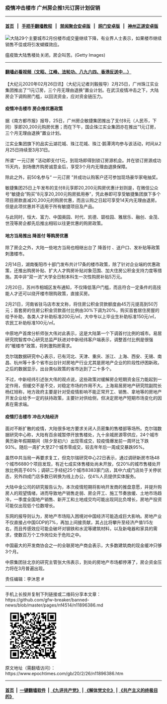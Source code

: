 ### 疫情冲击楼市 广州房企推1元订房计划促销
------------------------

#### [首页](https://github.com/gfw-breaker/banned-news/blob/master/README.md) &nbsp;&nbsp;|&nbsp;&nbsp; [手把手翻墙教程](https://github.com/gfw-breaker/guides/wiki) &nbsp;&nbsp;|&nbsp;&nbsp; [禁闻聚合安卓版](https://github.com/gfw-breaker/bn-android) &nbsp;&nbsp;|&nbsp;&nbsp; [网门安卓版](https://github.com/oGate2/oGate) &nbsp;&nbsp;|&nbsp;&nbsp; [神州正道安卓版](https://github.com/SzzdOgate/update) 



<div><img alt="大陆29个主要城市2月份楼市成交量继续下降，有业界人士表示，如果楼市继续销售不佳或将引发蝴蝶效应。" class="aligncenter wp-post-image" src="https://i.epochtimes.com/assets/uploads/2015/07/1405282254551944-600x400.jpg"/>
<div class="red16 caption">
 <p>
  瘟疫致大陆售楼处关闭，房企叫苦。(Getty Images)
 </p>
</div>
</div><hr/>

#### [翻墙必看视频（文昭、江峰、法轮功、八九六四、香港反送中...）](https://github.com/gfw-breaker/banned-news/blob/master/pages/link3.md)

<div><p>
 【大纪元2020年02月26日讯】（大纪元记者刘毅报导）2月25日，广州珠江实业集团推出了“1元订房，三个月无理由退换”置业计划。在武汉疫情冲击之下，大陆房企下调购房门槛，以回流资金，应对资金链压力。
</p>
<h4>
 疫情冲击楼市 房企推优惠政策
</h4>
<p>
 据《南方都市报》报导，25日，广州房企敏捷集团推出了支付8元（人民币，下同）享即20,200元购房优惠；而在下午，国企珠江实业集团亦在推出“1元订房，三个月无理由退换”置业计划。
</p>
<p>
 江实业集团旗下的品实云湖花城、珠江花城、珠江·鹅潭湾均参与该活动，时间从2月25日持续至3月31日。
</p>
<p>
 所谓“
 <ok href="https://www.epochtimes.com/gb/tag/%E4%B8%80%E5%85%83%E8%AE%A2%E6%88%BF.html">
  一元订房
 </ok>
 ”活动即支付1元，到现场即得到锁订房源机会。并在锁订房源成功15天内，到场缴齐购房诚意金后，享受3个月内无理由退换保障。
</p>
<p>
 除此之外，前50名参与“
 <ok href="https://www.epochtimes.com/gb/tag/%E4%B8%80%E5%85%83%E8%AE%A2%E6%88%BF.html">
  一元订房
 </ok>
 ”并成功认购客户还可参加现场豪华家电抽奖。
</p>
<p>
 敏捷集团25日上午发布的支付8元享即20,200元购房优惠计划则是，在微信公众号“敏捷会”购买“8元享20,200元购房抵用券”，凭此券即可享受敏捷集团旗下多个项目房款直减20,200元的购房优惠，而且认购之日起可享受14天内无理由退房。但是此项优惠并不适用于所有敏捷项目及产品。
</p>
<p>
 与此同时，恒大、富力、中国奥园、时代、凯德、碧桂园、雅居乐、融创、金茂、世茂等房企都先后推出相较以往更优惠的购房政策。
</p>
<h4>
 地方当局推出
 <ok href="https://www.epochtimes.com/gb/tag/%E9%99%8D%E9%A6%96%E4%BB%98.html">
  降首付
 </ok>
 等购房优惠
</h4>
<p>
 除了房企之外，大陆一些地方当局也相继出台了
 <ok href="https://www.epochtimes.com/gb/tag/%E9%99%8D%E9%A6%96%E4%BB%98.html">
  降首付
 </ok>
 、送户口、发补贴等政策刺激楼市。
</p>
<p>
 2月14日，湖南衡阳市十部门发布共计17条的楼市政策，除了针对企业端的优惠政策，还推出购房补贴、扩大人才购房补贴对象范围、加大住房公积金支持力度等措施。其中非“双一流”大学全日制本科生一次性购房补贴5万元。
</p>
<p>
 2月20日，苏州市相城区发布通知，不仅降低落户门槛，而且符合一定条件的高技能人才还可以绕开楼市限购政策，直接买房。
</p>
<p>
 2月21日，河南省驻马店市发文称，将住房公积金贷款额度由45万元提高到50万元；首套房的住房公积金贷款首付比例由30%下调为20%，购买首套居住房屋的给予补助，各类人才补助标准200元/㎡，大中专以上毕业生补助标准150元/㎡，农民工补助标准100元/㎡。
</p>
<p>
 中原地产首席分析师张大伟对此表示，这是大陆第一个下调首付比例的城市。易居研究院智库中心研究总监严跃进对中新经纬客户端表示，调整首付比例是很强的“暖楼市”政策，将刺激购房需求。
</p>
<p>
 克尔瑞数据研究中心表示，已有河北、天津、重庆、浙江、上海、西安、无锡、南昌、杭州等十多个省市出台针对房地产行业尤其是房地产企业的阶段性纾困新政。之后的数据显示，出台类似政策的省市达到了二十多个。
</p>
<p>
 不过，中新经纬引述张大伟的观点说，这些政策对缓解房企短期资金压力能起到一定作用，但缓交不是不交，对稳定市场的作用不大。上海易居房地产研究院副院长杨红旭称，地方政府主要是针对受疫情影响不能正常开工、销售、拿地等的房地产开发企业给予一定的扶持政策，主要针对供给侧，但决定房地产短期市场变化的因素在需求端。
</p>
<h4>
 疫情打击楼市 冲击大陆经济
</h4>
<p>
 面对不断扩散的疫情，大陆很多地方要求关闭人员密集的售楼部等场所。克尔瑞数据研究中心称，大陆有百余城暂停开放售楼处，九十余城房源零供应，24个城市黄历新年假期期间（除夕至初六）出现零成交，较疫情爆发前一周环比下跌93%。随后一周扩大至27个城市零成交，较去年年后一周成交暴跌95%。
</p>
<p>
 虽然中共当局一再要求复工，但克尔瑞研究中心22日表示，通过调研新房市场48个城市6880个项目发现，有近七成实体售楼处尚未开放，仅20%的城市售楼处开放比例高于60%；调研二手经纪25个城市8383家门店，其中六成门店处于关停状态，另外四成门店多数已转换为线上办公，仅4%人员提供实体服务。
</p>
<p>
 大陆中金公司的研究报告认为，本次疫情短期将影响开发商的推盘意愿，并提升购房人的观望情绪，进而导致地产销售走弱、房企开工、施工节奏放缓、土地市场趋冷，一季度全国地产销售、新开工和土地成交均可能出现同比负增长，房地产投资可能仅出现低个位数增长。
</p>
<p>
 东网的报导则认为，房地产市场陷入困境对中国经济可能造成巨大影响。房地产业不仅直接占中国GDP的7%，再加上间接贡献，其占比将攀升至经济产值1/5左右，而且传感效应可能会破坏对钢铁和水泥等建筑材料，以及新电器和家具的需求，使数百万个工作岗位处于危险之中。
</p>
<p>
 中国最大的开发商协会之一的全联房地产商会表示，大多数建筑商的现金缓冲只够3个月。
</p>
<p>
 中原集团驻北京的研究主管张大伟表示，到处的房地产市场都停滞了，房企资金压力将在3月普遍出现。
</p>
<p>
 责任编辑：李沐恩 #
</p>
</div>
<hr/>
手机上长按并复制下列链接或二维码分享本文章：<br/>
https://github.com/gfw-breaker/banned-news/blob/master/pages/nf4514/n11896386.md <br/>
<a href='https://github.com/gfw-breaker/banned-news/blob/master/pages/nf4514/n11896386.md'><img src='https://github.com/gfw-breaker/banned-news/blob/master/pages/nf4514/n11896386.md.png'/></a> <br/>
原文地址（需翻墙访问）：https://www.epochtimes.com/gb/20/2/26/n11896386.htm


------------------------
#### [首页](https://github.com/gfw-breaker/banned-news/blob/master/README.md) &nbsp;|&nbsp; [一键翻墙软件](https://github.com/gfw-breaker/nogfw/blob/master/README.md) &nbsp;| [《九评共产党》](https://github.com/gfw-breaker/9ping.md/blob/master/README.md#九评之一评共产党是什么) | [《解体党文化》](https://github.com/gfw-breaker/jtdwh.md/blob/master/README.md) | [《共产主义的终极目的》](https://github.com/gfw-breaker/gczydzjmd.md/blob/master/README.md)


<img src='http://gfw-breaker.win/banned-news/pages/nf4514/n11896386.md' width='0px' height='0px'/>